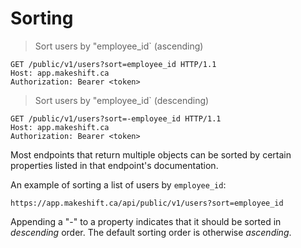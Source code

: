 # Sorting

> Sort users by "employee_id` (ascending)

```http
GET /public/v1/users?sort=employee_id HTTP/1.1
Host: app.makeshift.ca
Authorization: Bearer <token>
```

> Sort users by "employee_id` (descending)

```http
GET /public/v1/users?sort=-employee_id HTTP/1.1
Host: app.makeshift.ca
Authorization: Bearer <token>
```

Most endpoints that return multiple objects can be sorted by certain properties listed in that endpoint's documentation.

An example of sorting a list of users by `employee_id`:

`https://app.makeshift.ca/api/public/v1/users?sort=employee_id`

Appending a "-" to a property indicates that it should be sorted in _descending_ order. The default sorting order is otherwise _ascending_.
